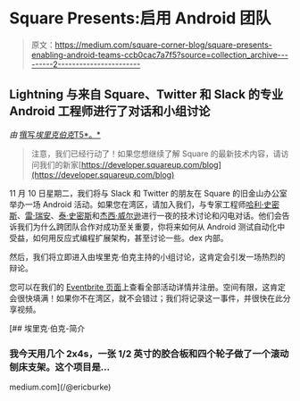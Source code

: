 # Square Presents:启用 Android 团队

> 原文：<https://medium.com/square-corner-blog/square-presents-enabling-android-teams-ccb0cac7a7f5?source=collection_archive---------2----------------------->

## Lightning 与来自 Square、Twitter 和 Slack 的专业 Android 工程师进行了对话和小组讨论

*由* [撰写*埃里克伯克*T5*。*](https://medium.com/u/63f27161a2f?source=post_page-----ccb0cac7a7f5--------------------------------)

> 注意，我们已经行动了！如果您想继续了解 Square 的最新技术内容，请访问我们的新家[https://developer.squareup.com/blog](https://developer.squareup.com/blog)

11 月 10 日星期二，我们将与 Slack 和 Twitter 的朋友在 Square 的旧金山办公室举办一场 Android 活动。如果您在湾区，请加入我们，与专家工程师[哈利·史密斯](https://twitter.com/haley)、[雷·瑞安](https://twitter.com/rjrjr)、[泰·史密斯](https://twitter.com/tsmith)和[杰西·威尔逊](https://twitter.com/jessewilson)进行一夜的技术讨论和闪电对话。他们会告诉我们为什么跨团队合作对成功至关重要，你将来如何从 Android 测试自动化中受益，如何用反应式编程扩展架构，甚至讨论一些。dex 内部。

然后，我们将立即进入由埃里克·伯克主持的小组讨论，这肯定会引发一场热烈的辩论。

您可以在我们的 [Eventbrite 页面](http://www.eventbrite.com/e/square-presents-enabling-android-teams-tickets-19157638011)上查看全部活动详情并注册。空间有限，这肯定会很快填满！如果你不在湾区，就不会错过；我们将记录这一事件，并很快在此分享视频。

[](/@ericburke) [## 埃里克·伯克-简介

### 我今天用几个 2x4s，一张 1/2 英寸的胶合板和四个轮子做了一个滚动刨床支架。这个项目是…

medium.com](/@ericburke)